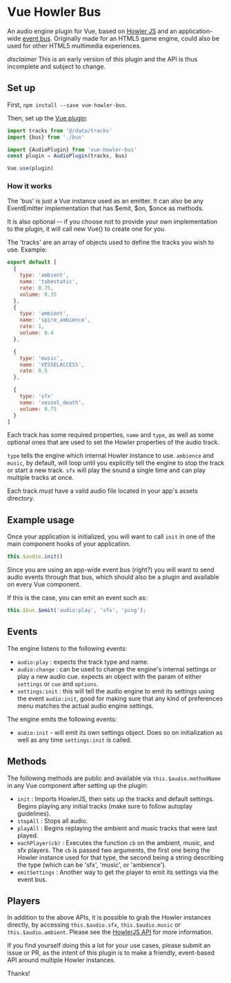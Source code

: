 # Vue Howler Bus

An audio engine plugin for Vue, based on [Howler JS](https://howlerjs.com/) and an application-wide [event bus](https://github.com/fffixed/vue-bus). Originally made for an HTML5 game engine, could also be used for other HTML5 multimedia experiences.

*disclaimer* This is an early version of this plugin and the API is thus incomplete and subject to change.

## Set up

First, `npm install --save vue-howler-bus`.

Then, set up the [Vue plugin](https://vuejs.org/v2/guide/plugins.html):

```javascript
import tracks from '@/data/tracks'
import {bus} from './bus'

import {AudioPlugin} from 'vue-howler-bus'
const plugin = AudioPlugin(tracks, bus)

Vue.use(plugin)
```

### How it works

The 'bus' is just a Vue instance used as an emitter.
It can also be any EventEmitter implementation that has $emit, $on, $once as methods.

It is also optional -- if you choose not to provide your own implementation to the plugin, it will call new Vue() to create one for you.

The 'tracks' are an array of objects used to define the tracks you wish to use. Example:

```javascript
export default [
  {
    type: 'ambient',
    name: 'tubestatic',
    rate: 0.75,
    volume: 0.35
  },
  {
    type: 'ambient',
    name: 'spire_ambience',
    rate: 1,
    volume: 0.4
  },

  {
    type: 'music',
    name: 'VESSELACCESS',
    rate: 0.5
  },

  {
    type: 'sfx'
    name: 'vessel_death',
    volume: 0.75
  }
]
```

Each track has some required properties, `name` and `type`, as well as some optional ones that are used to set the Howler properties of the audio track.

`type` tells the engine which internal Howler instance to use. `ambience` and `music`, by default, will loop until you explicitly tell the engine to stop the track or start a new track. `sfx` will play the sound a single time and can play multiple tracks at once.

Each track *must* have a valid audio file located in your app's assets directory.

## Example usage

Once your application is initialized, you will want to call `init` in one of the main component hooks of your application.

```javascript
this.$audio.init()
```

Since you are using an app-wide event bus (right?) you will want to send audio events through that bus, which should also be a plugin and available on every Vue component.

If this is the case, you can emit an event such as:
```javascript
this.$bus.$emit('audio:play', 'sfx', 'ping');
```

## Events

The engine listens to the following events:

- `audio:play` : expects the track type and name.
- `audio:change` : can be used to change the engine's internal settings or play a new audio cue. expects an object with the param of either `settings` or `cue` and `options`.
- `settings:init` : this will tell the audio engine to emit its settings using the event `audio:init`, good for making sure that any kind of preferences menu matches the actual audio engine settings.

The engine emits the following events:

- `audio:init` - will emit its own settings object. Does so on initialization as well as any time `settings:init` is called.

## Methods

The following methods are public and available via `this.$audio.methodName` in any Vue component after setting up the plugin:

- `init` : Imports HowlerJS, then sets up the tracks and default settings. Begins playing any initial tracks (make sure to follow autoplay guidelines).
- `stopAll` : Stops all audio.
- `playAll` : Begins replaying the ambient and music tracks that were last played.
- `eachPlayer(cb)` : Executes the function `cb` on the ambient, music, and sfx players. The `cb` is passed two arguments, the first one being the Howler instance used for that type, the second being a string describing the type (which can be 'sfx', 'music', or 'ambience').
- `emitSettings` : Another way to get the player to emit its settings via the event bus.

## Players

In addition to the above APIs, it is possible to grab the Howler instances directly, by accessing `this.$audio.sfx`, `this.$audio.music` or `this.$audio.ambient`. Please see the [HowlerJS API](https://github.com/goldfire/howler.js#documentation) for more information.

If you find yourself doing this a lot for your use cases, please submit an issue or PR, as the intent of this plugin is to make a friendly, event-based API around multiple Howler instances.

Thanks!

